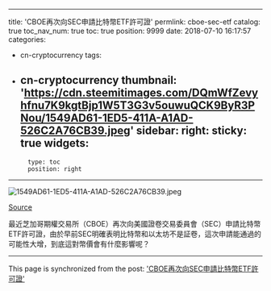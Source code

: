 
---
title: 'CBOE再次向SEC申請比特幣ETF許可證'
permlink: cboe-sec-etf
catalog: true
toc_nav_num: true
toc: true
position: 9999
date: 2018-07-10 16:17:57
categories:
- cn-cryptocurrency
tags:
- cn-cryptocurrency
thumbnail: 'https://cdn.steemitimages.com/DQmWfZevyhfnu7K9kgtBjp1W5T3G3v5ouwuQCK9ByR3PNou/1549AD61-1ED5-411A-A1AD-526C2A76CB39.jpeg'
sidebar:
    right:
        sticky: true
widgets:
    -
        type: toc
        position: right
---


![1549AD61-1ED5-411A-A1AD-526C2A76CB39.jpeg](https://cdn.steemitimages.com/DQmWfZevyhfnu7K9kgtBjp1W5T3G3v5ouwuQCK9ByR3PNou/1549AD61-1ED5-411A-A1AD-526C2A76CB39.jpeg)

[Source](https://inc42.com/buzz/cryptocurrency-this-week-supreme-court-to-hear-bitcoin-rbi-case-on-july-20-and-more/amp/)

最近芝加哥期權交易所（CBOE）再次向美國證卷交易委員會（SEC）申請比特幣ETF許可證，由於早前SEC明確表明比特幣和以太坊不是証卷，這次申請能通過的可能性大增，到底這對幣價會有什麼影響呢？

- - -

This page is synchronized from the post: ['CBOE再次向SEC申請比特幣ETF許可證'](https://steemit.com/@htliao/cboe-sec-etf)
